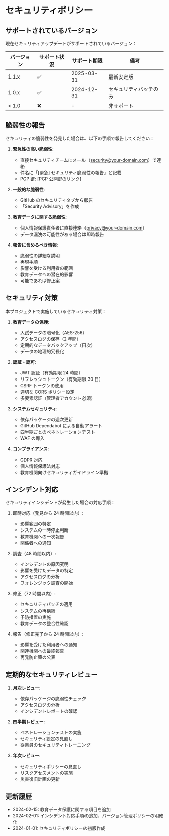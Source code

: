 # セキュリティポリシー

## サポートされているバージョン

現在セキュリティアップデートがサポートされているバージョン：

| バージョン | サポート状況 | サポート期限 | 備考                   |
| ---------- | ------------ | ------------ | ---------------------- |
| 1.1.x      | ✅           | 2025-03-31   | 最新安定版             |
| 1.0.x      | ✅           | 2024-12-31   | セキュリティパッチのみ |
| < 1.0      | ❌           | -            | 非サポート             |

## 脆弱性の報告

セキュリティの脆弱性を発見した場合は、以下の手順で報告してください：

1. **緊急性の高い脆弱性**:

   - 直接セキュリティチームにメール（security@your-domain.com）で連絡
   - 件名に「[緊急] セキュリティ脆弱性の報告」と記載
   - PGP 鍵: [PGP 公開鍵のリンク]

2. **一般的な脆弱性**:

   - GitHub のセキュリティタブから報告
   - 「Security Advisory」を作成

3. **教育データに関する脆弱性**:

   - 個人情報保護責任者に直接連絡（privacy@your-domain.com）
   - データ漏洩の可能性がある場合は即時報告

4. **報告に含めるべき情報**:
   - 脆弱性の詳細な説明
   - 再現手順
   - 影響を受ける利用者の範囲
   - 教育データへの潜在的影響
   - 可能であれば修正案

## セキュリティ対策

本プロジェクトで実施しているセキュリティ対策：

1. **教育データの保護**:

   - 入試データの暗号化（AES-256）
   - アクセスログの保存（2 年間）
   - 定期的なデータバックアップ（日次）
   - データの地理的冗長化

2. **認証・認可**:

   - JWT 認証（有効期限 24 時間）
   - リフレッシュトークン（有効期限 30 日）
   - CSRF トークンの使用
   - 適切な CORS ポリシー設定
   - 多要素認証（管理者アカウント必須）

3. **システムセキュリティ**:

   - 依存パッケージの週次更新
   - GitHub Dependabot による自動アラート
   - 四半期ごとのペネトレーションテスト
   - WAF の導入

4. **コンプライアンス**:
   - GDPR 対応
   - 個人情報保護法対応
   - 教育機関向けセキュリティガイドライン準拠

## インシデント対応

セキュリティインシデントが発生した場合の対応手順：

1. 即時対応（発見から 24 時間以内）:

   - 影響範囲の特定
   - システムの一時停止判断
   - 教育機関への一次報告
   - 関係者への通知

2. 調査（48 時間以内）:

   - インシデントの原因究明
   - 影響を受けたデータの特定
   - アクセスログの分析
   - フォレンジック調査の開始

3. 修正（72 時間以内）:

   - セキュリティパッチの適用
   - システムの再構築
   - 予防措置の実施
   - 教育データの整合性確認

4. 報告（修正完了から 24 時間以内）:
   - 影響を受けた利用者への通知
   - 関連機関への最終報告
   - 再発防止策の公表

## 定期的なセキュリティレビュー

1. **月次レビュー**:

   - 依存パッケージの脆弱性チェック
   - アクセスログの分析
   - インシデントレポートの確認

2. **四半期レビュー**:

   - ペネトレーションテストの実施
   - セキュリティ設定の見直し
   - 従業員のセキュリティトレーニング

3. **年次レビュー**:
   - セキュリティポリシーの見直し
   - リスクアセスメントの実施
   - 災害復旧計画の更新

## 更新履歴

- 2024-02-15: 教育データ保護に関する項目を追加
- 2024-02-01: インシデント対応手順の追加、バージョン管理ポリシーの明確化
- 2024-01-01: セキュリティポリシーの初版作成
